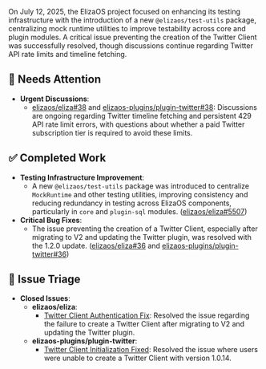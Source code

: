 On July 12, 2025, the ElizaOS project focused on enhancing its testing infrastructure with the introduction of a new `@elizaos/test-utils` package, centralizing mock runtime utilities to improve testability across core and plugin modules. A critical issue preventing the creation of the Twitter Client was successfully resolved, though discussions continue regarding Twitter API rate limits and timeline fetching.

## 🚨 Needs Attention 
- **Urgent Discussions**:
    - [elizaos/eliza#38](https://github.com/elizaos/eliza/issues/38) and [elizaos-plugins/plugin-twitter#38](https://github.com/elizaos-plugins/plugin-twitter/issues/38): Discussions are ongoing regarding Twitter timeline fetching and persistent 429 API rate limit errors, with questions about whether a paid Twitter subscription tier is required to avoid these limits.

## ✅ Completed Work
- **Testing Infrastructure Improvement**:
    - A new `@elizaos/test-utils` package was introduced to centralize `MockRuntime` and other testing utilities, improving consistency and reducing redundancy in testing across ElizaOS components, particularly in `core` and `plugin-sql` modules. ([elizaos/eliza#5507](https://github.com/elizaos/eliza/pull/5507))
- **Critical Bug Fixes**:
    - The issue preventing the creation of a Twitter Client, especially after migrating to V2 and updating the Twitter plugin, was resolved with the 1.2.0 update. ([elizaos/eliza#36](https://github.com/elizaos/eliza/issues/36) and [elizaos-plugins/plugin-twitter#36](https://github.com/elizaos-plugins/plugin-twitter/issues/36))

## 🐞 Issue Triage
- **Closed Issues**:
    - **elizaos/eliza**:
        - [Twitter Client Authentication Fix](https://github.com/elizaos/eliza/issues/36): Resolved the issue regarding the failure to create a Twitter Client after migrating to V2 and updating the Twitter plugin.
    - **elizaos-plugins/plugin-twitter**:
        - [Twitter Client Initialization Fixed](https://github.com/elizaos-plugins/plugin-twitter/issues/36): Resolved the issue where users were unable to create a Twitter Client with version 1.0.14.